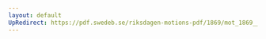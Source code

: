 ```yaml
---
layout: default
UpRedirect: https://pdf.swedeb.se/riksdagen-motions-pdf/1869/mot_1869__ak__00251/mot_1869__ak__00251_002.pdf
---
```

